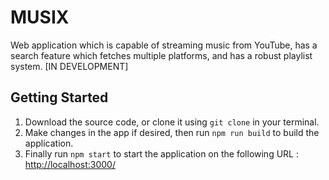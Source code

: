 # MUSIX
Web application which is capable of streaming music from YouTube, has a search feature which fetches multiple platforms, and has a robust playlist system. \[IN DEVELOPMENT\]

## Getting Started

1. Download the source code, or clone it using `git clone` in your terminal.
2. Make changes in the app if desired, then run `npm run build` to build the application.
3. Finally run `npm start` to start the application on the following URL : [http://localhost:3000/](http://localhost:3000/)

